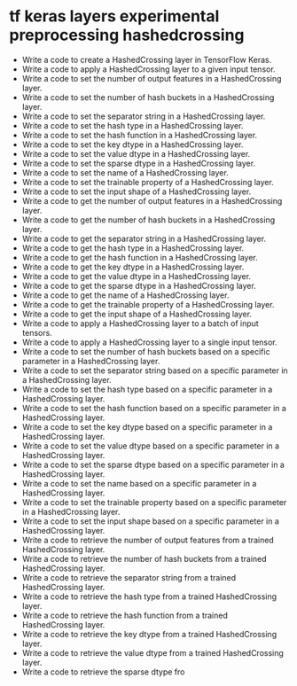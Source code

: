 # tf keras layers experimental preprocessing hashedcrossing

- Write a code to create a HashedCrossing layer in TensorFlow Keras.
- Write a code to apply a HashedCrossing layer to a given input tensor.
- Write a code to set the number of output features in a HashedCrossing layer.
- Write a code to set the number of hash buckets in a HashedCrossing layer.
- Write a code to set the separator string in a HashedCrossing layer.
- Write a code to set the hash type in a HashedCrossing layer.
- Write a code to set the hash function in a HashedCrossing layer.
- Write a code to set the key dtype in a HashedCrossing layer.
- Write a code to set the value dtype in a HashedCrossing layer.
- Write a code to set the sparse dtype in a HashedCrossing layer.
- Write a code to set the name of a HashedCrossing layer.
- Write a code to set the trainable property of a HashedCrossing layer.
- Write a code to set the input shape of a HashedCrossing layer.
- Write a code to get the number of output features in a HashedCrossing layer.
- Write a code to get the number of hash buckets in a HashedCrossing layer.
- Write a code to get the separator string in a HashedCrossing layer.
- Write a code to get the hash type in a HashedCrossing layer.
- Write a code to get the hash function in a HashedCrossing layer.
- Write a code to get the key dtype in a HashedCrossing layer.
- Write a code to get the value dtype in a HashedCrossing layer.
- Write a code to get the sparse dtype in a HashedCrossing layer.
- Write a code to get the name of a HashedCrossing layer.
- Write a code to get the trainable property of a HashedCrossing layer.
- Write a code to get the input shape of a HashedCrossing layer.
- Write a code to apply a HashedCrossing layer to a batch of input tensors.
- Write a code to apply a HashedCrossing layer to a single input tensor.
- Write a code to set the number of hash buckets based on a specific parameter in a HashedCrossing layer.
- Write a code to set the separator string based on a specific parameter in a HashedCrossing layer.
- Write a code to set the hash type based on a specific parameter in a HashedCrossing layer.
- Write a code to set the hash function based on a specific parameter in a HashedCrossing layer.
- Write a code to set the key dtype based on a specific parameter in a HashedCrossing layer.
- Write a code to set the value dtype based on a specific parameter in a HashedCrossing layer.
- Write a code to set the sparse dtype based on a specific parameter in a HashedCrossing layer.
- Write a code to set the name based on a specific parameter in a HashedCrossing layer.
- Write a code to set the trainable property based on a specific parameter in a HashedCrossing layer.
- Write a code to set the input shape based on a specific parameter in a HashedCrossing layer.
- Write a code to retrieve the number of output features from a trained HashedCrossing layer.
- Write a code to retrieve the number of hash buckets from a trained HashedCrossing layer.
- Write a code to retrieve the separator string from a trained HashedCrossing layer.
- Write a code to retrieve the hash type from a trained HashedCrossing layer.
- Write a code to retrieve the hash function from a trained HashedCrossing layer.
- Write a code to retrieve the key dtype from a trained HashedCrossing layer.
- Write a code to retrieve the value dtype from a trained HashedCrossing layer.
- Write a code to retrieve the sparse dtype fro